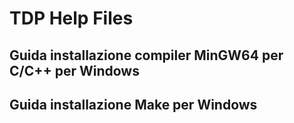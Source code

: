 # TDP Help Files

## Guida installazione compiler MinGW64 per C/C++ per Windows

## Guida installazione Make per Windows
